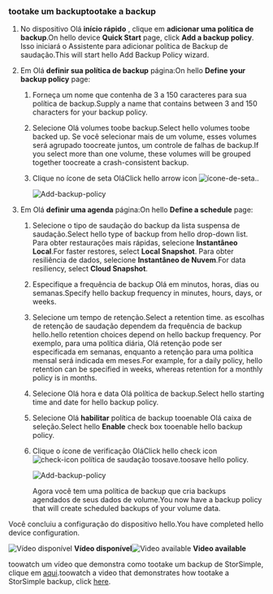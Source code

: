 <!--author=alkohli last changed: 9/17/15-->

### <a name="tootake-a-backup"></a><span data-ttu-id="2a012-101">tootake um backup</span><span class="sxs-lookup"><span data-stu-id="2a012-101">tootake a backup</span></span>
1. <span data-ttu-id="2a012-102">No dispositivo Olá **início rápido** , clique em **adicionar uma política de backup**.</span><span class="sxs-lookup"><span data-stu-id="2a012-102">On hello device **Quick Start** page, click **Add a backup policy**.</span></span> <span data-ttu-id="2a012-103">Isso iniciará o Assistente para adicionar política de Backup de saudação.</span><span class="sxs-lookup"><span data-stu-id="2a012-103">This will start hello Add Backup Policy wizard.</span></span> 
2. <span data-ttu-id="2a012-104">Em Olá **definir sua política de backup** página:</span><span class="sxs-lookup"><span data-stu-id="2a012-104">On hello **Define your backup policy** page:</span></span>
   
   1. <span data-ttu-id="2a012-105">Forneça um nome que contenha de 3 a 150 caracteres para sua política de backup.</span><span class="sxs-lookup"><span data-stu-id="2a012-105">Supply a name that contains between 3 and 150 characters for your backup policy.</span></span>
   2. <span data-ttu-id="2a012-106">Selecione Olá volumes toobe backup.</span><span class="sxs-lookup"><span data-stu-id="2a012-106">Select hello volumes toobe backed up.</span></span> <span data-ttu-id="2a012-107">Se você selecionar mais de um volume, esses volumes será agrupado toocreate juntos, um controle de falhas de backup.</span><span class="sxs-lookup"><span data-stu-id="2a012-107">If you select more than one volume, these volumes will be grouped together toocreate a crash-consistent backup.</span></span>
   3. <span data-ttu-id="2a012-108">Clique no ícone de seta Olá</span><span class="sxs-lookup"><span data-stu-id="2a012-108">Click hello arrow icon</span></span> ![ícone-de-seta](./media/storsimple-take-backup/HCS_ArrowIcon-include.png)<span data-ttu-id="2a012-110">.</span><span class="sxs-lookup"><span data-stu-id="2a012-110">.</span></span> 
      
      ![Add-backup-policy](./media/storsimple-take-backup/HCS_AddBackupPolicyWizard1M-include.png)
3. <span data-ttu-id="2a012-112">Em Olá **definir uma agenda** página:</span><span class="sxs-lookup"><span data-stu-id="2a012-112">On hello **Define a schedule** page:</span></span>
   
   1. <span data-ttu-id="2a012-113">Selecione o tipo de saudação do backup da lista suspensa de saudação.</span><span class="sxs-lookup"><span data-stu-id="2a012-113">Select hello type of backup from hello drop-down list.</span></span> <span data-ttu-id="2a012-114">Para obter restaurações mais rápidas, selecione **Instantâneo Local**.</span><span class="sxs-lookup"><span data-stu-id="2a012-114">For faster restores, select **Local Snapshot**.</span></span> <span data-ttu-id="2a012-115">Para obter resiliência de dados, selecione **Instantâneo de Nuvem**.</span><span class="sxs-lookup"><span data-stu-id="2a012-115">For data resiliency, select **Cloud Snapshot**.</span></span>
   2. <span data-ttu-id="2a012-116">Especifique a frequência de backup Olá em minutos, horas, dias ou semanas.</span><span class="sxs-lookup"><span data-stu-id="2a012-116">Specify hello backup frequency in minutes, hours, days, or weeks.</span></span>
   3. <span data-ttu-id="2a012-117">Selecione um tempo de retenção.</span><span class="sxs-lookup"><span data-stu-id="2a012-117">Select a retention time.</span></span> <span data-ttu-id="2a012-118">as escolhas de retenção de saudação dependem da frequência de backup hello.</span><span class="sxs-lookup"><span data-stu-id="2a012-118">hello retention choices depend on hello backup frequency.</span></span> <span data-ttu-id="2a012-119">Por exemplo, para uma política diária, Olá retenção pode ser especificada em semanas, enquanto a retenção para uma política mensal será indicada em meses.</span><span class="sxs-lookup"><span data-stu-id="2a012-119">For example, for a daily policy, hello retention can be specified in weeks, whereas retention for a monthly policy is in months.</span></span>
   4. <span data-ttu-id="2a012-120">Selecione Olá hora e data Olá política de backup.</span><span class="sxs-lookup"><span data-stu-id="2a012-120">Select hello starting time and date for hello backup policy.</span></span>
   5. <span data-ttu-id="2a012-121">Selecione Olá **habilitar** política de backup tooenable Olá caixa de seleção.</span><span class="sxs-lookup"><span data-stu-id="2a012-121">Select hello **Enable** check box tooenable hello backup policy.</span></span> 
   6. <span data-ttu-id="2a012-122">Clique o ícone de verificação Olá</span><span class="sxs-lookup"><span data-stu-id="2a012-122">Click hello check icon</span></span> ![check-icon](./media/storsimple-take-backup/HCS_CheckIcon-include.png) <span data-ttu-id="2a012-124">política de saudação toosave.</span><span class="sxs-lookup"><span data-stu-id="2a012-124">toosave hello policy.</span></span>
      
      ![Add-backup-policy](./media/storsimple-take-backup/HCS_AddBackupPolicyWizard2M-include.png)
      
      <span data-ttu-id="2a012-126">Agora você tem uma política de backup que cria backups agendados de seus dados de volume.</span><span class="sxs-lookup"><span data-stu-id="2a012-126">You now have a backup policy that will create scheduled backups of your volume data.</span></span>

<span data-ttu-id="2a012-127">Você concluiu a configuração do dispositivo hello.</span><span class="sxs-lookup"><span data-stu-id="2a012-127">You have completed hello device configuration.</span></span> 

<span data-ttu-id="2a012-128">![Vídeo disponível](./media/storsimple-take-backup/Video_icon.png) **Vídeo disponível**</span><span class="sxs-lookup"><span data-stu-id="2a012-128">![Video available](./media/storsimple-take-backup/Video_icon.png) **Video available**</span></span>

<span data-ttu-id="2a012-129">toowatch um vídeo que demonstra como tootake um backup de StorSimple, clique em [aqui](https://azure.microsoft.com/documentation/videos/take-a-storsimple-backup/).</span><span class="sxs-lookup"><span data-stu-id="2a012-129">toowatch a video that demonstrates how tootake a StorSimple backup, click [here](https://azure.microsoft.com/documentation/videos/take-a-storsimple-backup/).</span></span>

